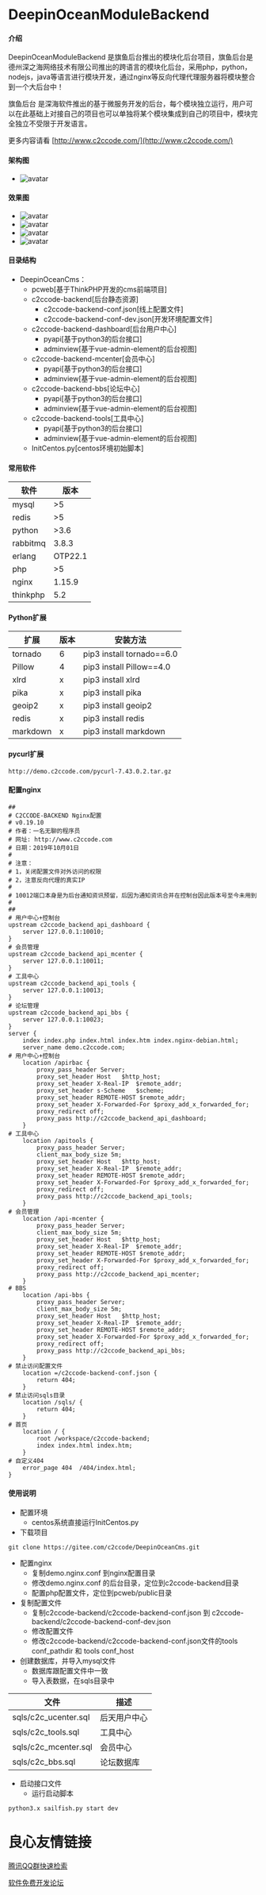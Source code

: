 # DeepinOceanModuleBackend

#### 介绍
DeepinOceanModuleBackend 是旗鱼后台推出的模块化后台项目，旗鱼后台是德州深之海网络技术有限公司推出的跨语言的模块化后台，采用php，python，nodejs，java等语言进行模块开发，通过nginx等反向代理代理服务器将模块整合到一个大后台中！

旗鱼后台 是深海软件推出的基于微服务开发的后台，每个模块独立运行，用户可以在此基础上对接自己的项目也可以单独将某个模块集成到自己的项目中，模块完全独立不受限于开发语言。

更多内容请看 [http://www.c2ccode.com/](http://www.c2ccode.com/)

#### 架构图
- ![avatar](http://img.c2ccode.com/2020-05-23/1590214855_50156.jpg)

#### 效果图
- ![avatar](http://demo.c2ccode.com/uploads/20200322/635391584854706.png)
- ![avatar](http://demo.c2ccode.com/uploads/20200322/38091584854819.png)
- ![avatar](http://demo.c2ccode.com/uploads/20200322/581281584854851.png)
- ![avatar](http://demo.c2ccode.com/uploads/20200322/70151584854884.png)

#### 目录结构
- DeepinOceanCms：
    - pcweb[基于ThinkPHP开发的cms前端项目]
    - c2ccode-backend[后台静态资源]
        - c2ccode-backend-conf.json[线上配置文件]
        - c2ccode-backend-conf-dev.json[开发环境配置文件]
    - c2ccode-backend-dashboard[后台用户中心]
        - pyapi[基于python3的后台接口]
        - adminview[基于vue-admin-element的后台视图]
    - c2ccode-backend-mcenter[会员中心]
        - pyapi[基于python3的后台接口]
        - adminview[基于vue-admin-element的后台视图]
    - c2ccode-backend-bbs[论坛中心]
        - pyapi[基于python3的后台接口]
        - adminview[基于vue-admin-element的后台视图]
    - c2ccode-backend-tools[工具中心]
        - pyapi[基于python3的后台接口]
        - adminview[基于vue-admin-element的后台视图]
    - InitCentos.py[centos环境初始脚本]

#### 常用软件
|软件|版本|
|---|---|
|mysql|>5|
|redis|>5|
|python|>3.6|
|rabbitmq|3.8.3|
|erlang|OTP22.1|
|php|>5|
|nginx|1.15.9|
|thinkphp|5.2|

#### Python扩展

|扩展|版本|安装方法|
|---|---|---|
|tornado|6|pip3 install tornado==6.0|
|Pillow|4|pip3 install Pillow==4.0|
|xlrd|x|pip3 install xlrd|
|pika |x|pip3 install pika |
|geoip2 |x|pip3 install geoip2 |
|redis  |x|pip3 install redis |
|markdown |x|pip3 install markdown |


#### pycurl扩展
```
http://demo.c2ccode.com/pycurl-7.43.0.2.tar.gz
```

#### 配置nginx
```
##
# C2CCODE-BACKEND Nginx配置
# v0.19.10
# 作者：一名无聊的程序员
# 网址: http://www.c2ccode.com
# 日期：2019年10月01日
#
# 注意：
# 1，关闭配置文件对外访问的权限
# 2，注意反向代理的真实IP
# 
# 10012端口本身是为后台通知资讯预留，后因为通知资讯合并在控制台因此版本号至今未用到
# 
##
# 用户中心+控制台
upstream c2ccode_backend_api_dashboard {
    server 127.0.0.1:10010;
}
# 会员管理
upstream c2ccode_backend_api_mcenter {
    server 127.0.0.1:10011;
}
# 工具中心
upstream c2ccode_backend_api_tools {
    server 127.0.0.1:10013;
}
# 论坛管理
upstream c2ccode_backend_api_bbs {
    server 127.0.0.1:10023;
}
server {
    index index.php index.html index.htm index.nginx-debian.html;
    server_name demo.c2ccode.com;
# 用户中心+控制台
    location /apirbac {
        proxy_pass_header Server;
        proxy_set_header Host	$http_host;
        proxy_set_header X-Real-IP	$remote_addr;
        proxy_set_header s-Scheme	$scheme;
        proxy_set_header REMOTE-HOST $remote_addr;
        proxy_set_header X-Forwarded-For $proxy_add_x_forwarded_for;
        proxy_redirect off;
        proxy_pass http://c2ccode_backend_api_dashboard;
    }
# 工具中心
    location /apitools {
        proxy_pass_header Server;
        client_max_body_size 5m;
        proxy_set_header Host	$http_host;
        proxy_set_header X-Real-IP	$remote_addr;
        proxy_set_header REMOTE-HOST $remote_addr;
        proxy_set_header X-Forwarded-For $proxy_add_x_forwarded_for;
        proxy_redirect off;
        proxy_pass http://c2ccode_backend_api_tools;
    }
# 会员管理
    location /api-mcenter {
        proxy_pass_header Server;
        client_max_body_size 5m;
        proxy_set_header Host	$http_host;
        proxy_set_header X-Real-IP	$remote_addr;
        proxy_set_header REMOTE-HOST $remote_addr;
        proxy_set_header X-Forwarded-For $proxy_add_x_forwarded_for;
        proxy_redirect off;
        proxy_pass http://c2ccode_backend_api_mcenter;
    }
# BBS
    location /api-bbs {
        proxy_pass_header Server;
        client_max_body_size 5m;
        proxy_set_header Host	$http_host;
        proxy_set_header X-Real-IP	$remote_addr;
        proxy_set_header REMOTE-HOST $remote_addr;
        proxy_set_header X-Forwarded-For $proxy_add_x_forwarded_for;
        proxy_redirect off;
        proxy_pass http://c2ccode_backend_api_bbs;
    }
# 禁止访问配置文件
    location =/c2ccode-backend-conf.json {
        return 404;
    }
# 禁止访问sqls目录
    location /sqls/ {
        return 404;
    }
# 首页
    location / {
        root /workspace/c2ccode-backend;
        index index.html index.htm;
    }
# 自定义404
    error_page 404  /404/index.html;
}

```

#### 使用说明

- 配置环境
    - centos系统直接运行InitCentos.py
- 下载项目
```
git clone https://gitee.com/c2ccode/DeepinOceanCms.git
```
- 配置nginx
    - 复制demo.nginx.conf 到nginx配置目录
    - 修改demo.nginx.conf 的后台目录，定位到c2ccode-backend目录
    - 配置php配置文件，定位到pcweb/public目录
- 复制配置文件
    - 复制c2ccode-backend/c2ccode-backend-conf.json 到 c2ccode-backend/c2ccode-backend-conf-dev.json
    - 修改配置文件
    - 修改c2ccode-backend/c2ccode-backend-conf.json文件的tools conf_pathdir 和 tools conf_host
- 创建数据库，并导入mysql文件
    - 数据库跟配置文件中一致
    - 导入表数据，在sqls目录中
    
|文件|描述|
|----|----|
|sqls/c2c_ucenter.sql|后天用户中心|
|sqls/c2c_tools.sql|工具中心|
|sqls/c2c_mcenter.sql|会员中心|
|sqls/c2c_bbs.sql|论坛数据库|
- 启动接口文件
    - 运行启动脚本
```
python3.x sailfish.py start dev
```



 # 良心友情链接

[腾讯QQ群快速检索](http://u.720life.cn/s/8cf73f7c)

[软件免费开发论坛](http://u.720life.cn/s/bbb01dc0)